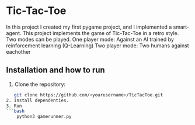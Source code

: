 # Tic-Tac-Toe
In this project I created my first pygame project, and I implemented a smart-agent.
This project implements the game of Tic-Tac-Toe in a retro style.
Two modes can be played.
    One player mode:
        Against an AI trained by reinforcement learning (Q-Learning)
    Two player mode:
        Two humans against eachother

## Installation and how to run

1. Clone the repository:
```bash
   git clone https://github.com/<yourusername>/TicTacToe.git
2. Install dependenties.
3. Run 
```bash
    python3 gamerunner.py
